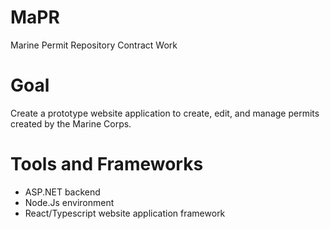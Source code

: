 # MaPR
Marine Permit Repository Contract Work

# Goal
Create a prototype website application to create, edit, and manage permits created by the Marine Corps.

# Tools and Frameworks
* ASP.NET backend
* Node.Js environment
* React/Typescript website application framework